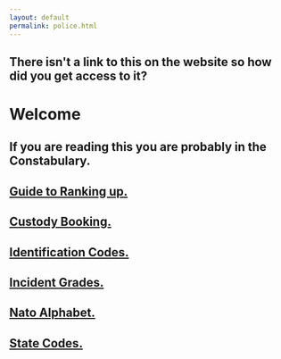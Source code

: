 ```yaml
---
layout: default
permalink: police.html
---
```


There isn't a link to this on the website so how did you get access to it?
---

# Welcome

If you are reading this you are probably in the Constabulary.
---

[Guide to Ranking up.](police/rankup.html)
---

[Custody Booking.](police/custody-booking.html)
---

[Identification Codes.](police/identification-codes.html)
---

[Incident Grades.](police/incident-grades.html)
---

[Nato Alphabet.](police/nato-alphabet.html)
---

[State Codes.](/police/state-codes.html)
---
